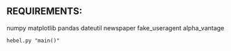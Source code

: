 REQUIREMENTS:
-------------
numpy
matplotlib
pandas
dateutil
newspaper
fake_useragent
alpha_vantage

```
hebel.py "main()"
```
